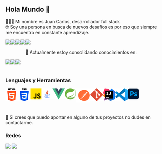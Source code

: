 ## Hola Mundo 👋
  👨🏽‍💻 Mi nombre es Juan Carlos, desarrollador full stack 
  <br>
  🤓 Soy una persona en busca de nuevos desafios es por eso que siempre me encuentro en constante aprendizaje.
   
  
 ⠀⠀<img height="40" align="left" src="https://media.giphy.com/media/ie22ZfuaW35JnAlLXU/giphy.gif">
 <img height="40" align="left" src="https://media.giphy.com/media/ie22ZfuaW35JnAlLXU/giphy.gif">⠀
 <img height="40" align="left" src="https://media.giphy.com/media/ie22ZfuaW35JnAlLXU/giphy.gif">⠀
 <img height="40" align="left" src="https://media.giphy.com/media/ie22ZfuaW35JnAlLXU/giphy.gif">⠀⠀⠀<img src="https://media.giphy.com/media/oGb5zFRuwGoc8/giphy.gif" align="left" width="90px"/>
 
 🧠 Actualmente estoy consolidando conocimientos en:
  
  <img height="25" align="left" src="https://img.shields.io/badge/React-20232A?style=for-the-badge&logo=react&logoColor=61DAFB">
  <img height="25" align="left" src="https://img.shields.io/badge/Vue.js-35495E?style=for-the-badge&logo=vue.js&logoColor=4FC08D">
  <img height="25" align="left" src="https://img.shields.io/badge/Bootstrap-563D7C?style=for-the-badge&logo=bootstrap&logoColor=white">
  
  <br>
  
  <br>
  
 ### Lenguajes y Herramientas
 
 <div>
<img height="40" align="left" src="https://github.com/juancarlos2v/juancarlos2v/blob/2d3276d21141b75c45b22a19184d78efd46d994e/iconos/html-5.png">
<img height="40" align="left" src="https://github.com/juancarlos2v/juancarlos2v/blob/2d3276d21141b75c45b22a19184d78efd46d994e/iconos/css-3.png">
<img height="35" align="left" src="https://github.com/juancarlos2v/juancarlos2v/blob/2d3276d21141b75c45b22a19184d78efd46d994e/iconos/js.png">
<img height="35" align="left" src="https://github.com/juancarlos2v/juancarlos2v/blob/2d3276d21141b75c45b22a19184d78efd46d994e/iconos/java.png">
<img height="35" align="left" src="https://github.com/juancarlos2v/juancarlos2v/blob/2d3276d21141b75c45b22a19184d78efd46d994e/iconos/vue.png">
<img height="35" align="left" src="https://github.com/juancarlos2v/juancarlos2v/blob/2d3276d21141b75c45b22a19184d78efd46d994e/iconos/spring.png">
<img height="45" align="left" src="https://github.com/juancarlos2v/juancarlos2v/blob/eed0f48c875758c2b6e04e13b1cacc5f1645f8a4/iconos/postman.svg">
<img height="40" align="left" src="https://github.com/juancarlos2v/juancarlos2v/blob/84d56893dd963085b3fe2adb598c3191f4abae0b/iconos/git.png">
<img height="40" align="left" src="https://github.com/juancarlos2v/juancarlos2v/blob/84d56893dd963085b3fe2adb598c3191f4abae0b/iconos/intellij.png">
<img height="40" align="left" src="https://raw.githubusercontent.com/github/explore/80688e429a7d4ef2fca1e82350fe8e3517d3494d/topics/visual-studio-code/visual-studio-code.png">
<img height="35" align="left" src="https://github.com/juancarlos2v/juancarlos2v/blob/2d3276d21141b75c45b22a19184d78efd46d994e/iconos/photoshop.png"> <br>
</div>

<!--
<img height="40" align="left" src="">
<img height="40" align="left" src=""> -->
<br>
<br>

<br>

<div>
<p> 📩 Si crees que puedo aportar en alguno de tus proyectos no dudes en contactarme. </p>
</div>
  
### Redes

<a href="https://www.linkedin.com/in/juancarlos-vilcherrez/"  target="_blank"> <img src="https://img.shields.io/badge/-Linkedin-0e76a8?style=flat-square&logo=Linkedin&logoColor=white&link=LINK-DO-SEU-LINKEDIN" /></a> 
<a href="https://www.instagram.com/juancarlos2v"  target="_blank"><img src="https://img.shields.io/badge/-Instagram-DF0174?style=flat-square&labelColor=DF0174&logo=instagram&logoColor=white&link=LINK-DO-SEU-INSTAGRAM"/></a> 
<!--
**juancarlos2v/juancarlos2v** is a ✨ _special_ ✨ repository because its `README.md` (this file) appears on your GitHub profile.

Here are some ideas to get you started:

- 🔭 I’m currently working on ...
- 🌱 I’m currently learning ...
- 👯 I’m looking to collaborate on ...
- 🤔 I’m looking for help with ...
- 💬 Ask me about ...
- 📫 How to reach me: ...
- 😄 Pronouns: ...
- ⚡ Fun fact: ...
-->
